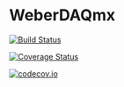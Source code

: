 # WeberDAQmx

[![Build Status](https://travis-ci.org/haberdashPI/WeberDAQmx.jl.svg?branch=master)](https://travis-ci.org/haberdashPI/WeberDAQmx.jl)

[![Coverage Status](https://coveralls.io/repos/haberdashPI/WeberDAQmx.jl/badge.svg?branch=master&service=github)](https://coveralls.io/github/haberdashPI/WeberDAQmx.jl?branch=master)

[![codecov.io](http://codecov.io/github/haberdashPI/WeberDAQmx.jl/coverage.svg?branch=master)](http://codecov.io/github/haberdashPI/WeberDAQmx.jl?branch=master)
